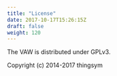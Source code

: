 ```yaml
---
title: "License"
date: 2017-10-17T15:26:15Z
draft: false
weight: 120
---
```


The VAW is distributed under GPLv3.

Copyright (c) 2014-2017 thingsym
